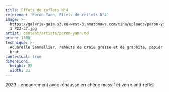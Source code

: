 ```yaml
---
title: Effets de reflets N°4
reference: 'Peron Yann, Effets de reflets N°4'
image: >-
  https://galerie-gaia.s3.eu-west-3.amazonaws.com/tina/uploads/peron-yann/galerie-gaia-peron-yann-reflets
  1 P23-37.jpg
artist: content/artists/peron-yann.md
price: 1800
technique: >-
  Aquarelle Sennellier, rehauts de craie grasse et de graphite, papier aquarelle
  brut
contextual: true
dimensions:
  height: 85
  width: 31
---
```


2023 - encadrement avec réhausse en chêne massif et verre anti-reflet 
